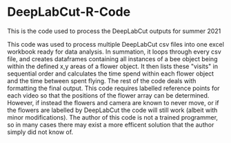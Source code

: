 # DeepLabCut-R-Code
This is the code used to process the DeepLabCut outputs for summer 2021

This code was used to process multiple DeepLabCut csv files into one excel workbook ready for data analysis. In summation, it loops through every csv file, and creates dataframes containing all instances of a bee object being within the defined x,y areas of a flower object. It then lists these "visits" in sequential order and calculates the time spend within each flower object and the time between spent flying. The rest of the code deals with formatting the final output. This code requires labelled reference points for each video so that the positions of the flower array can be determined. However, if instead the flowers and camera are known to never move, or if the flowers are labelled by DeepLabCut the code will still work (albeit with minor modifications). The author of this code is not a trained programmer, so in many cases there may exist a more efficent solution that the author simply did not know of. 
